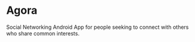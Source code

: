 # Agora
Social Networking Android App for people seeking to connect with others who share common interests.
